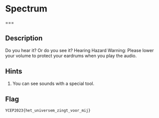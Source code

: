 # Spectrum
===

## Description
Do you hear it? Or do you see it?
Hearing Hazard Warning: Please lower your volume to protect your eardrums when you play the audio.

## Hints
1. You can see sounds with a special tool.

## Flag
```
YCEP2023{het_universem_zingt_voor_mij}
```